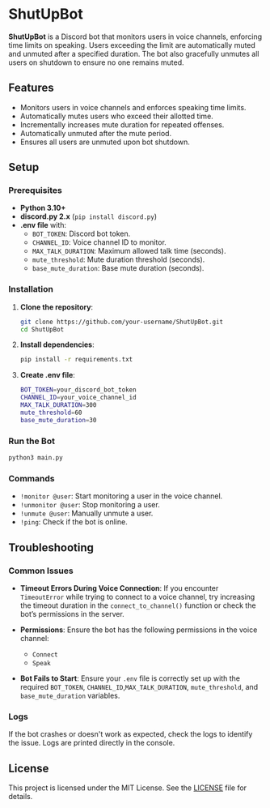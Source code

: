 # ShutUpBot

**ShutUpBot** is a Discord bot that monitors users in voice channels, enforcing time limits on speaking. Users exceeding the limit are automatically muted and unmuted after a specified duration. The bot also gracefully unmutes all users on shutdown to ensure no one remains muted.

## Features

- Monitors users in voice channels and enforces speaking time limits.
- Automatically mutes users who exceed their allotted time.
- Incrementally increases mute duration for repeated offenses.
- Automatically unmuted after the mute period.
- Ensures all users are unmuted upon bot shutdown.

## Setup

### Prerequisites
- **Python 3.10+**
- **discord.py 2.x** (`pip install discord.py`)
- **.env file** with:
  - `BOT_TOKEN`: Discord bot token.
  - `CHANNEL_ID`: Voice channel ID to monitor.
  - `MAX_TALK_DURATION`: Maximum allowed talk time (seconds).
  - `mute_threshold`: Mute  duration threshold (seconds).
  - `base_mute_duration`:  Base mute duration (seconds).
### Installation

1. **Clone the repository**:
   ```bash
   git clone https://github.com/your-username/ShutUpBot.git
   cd ShutUpBot
   ```

2. **Install dependencies**:
   ```bash
   pip install -r requirements.txt
   ```

3. **Create .env file**:
   ```bash
   BOT_TOKEN=your_discord_bot_token
   CHANNEL_ID=your_voice_channel_id
   MAX_TALK_DURATION=300
   mute_threshold=60
   base_mute_duration=30
   ```

### Run the Bot
```bash
python3 main.py
```

### Commands

- `!monitor @user`: Start monitoring a user in the voice channel.
- `!unmonitor @user`: Stop monitoring a user.
- `!unmute @user`: Manually unmute a user.
- `!ping`: Check if the bot is online.

## Troubleshooting

### Common Issues

- **Timeout Errors During Voice Connection**:
  If you encounter `TimeoutError` while trying to connect to a voice channel, try increasing the timeout duration in the `connect_to_channel()` function or check the bot’s permissions in the server.

- **Permissions**:
  Ensure the bot has the following permissions in the voice channel:
  - `Connect`
  - `Speak`

- **Bot Fails to Start**:
  Ensure your `.env` file is correctly set up with the required `BOT_TOKEN`, `CHANNEL_ID`,`MAX_TALK_DURATION`,  `mute_threshold`, and `base_mute_duration` variables.

### Logs
If the bot crashes or doesn't work as expected, check the logs to identify the issue. Logs are printed directly in the console.

## License

This project is licensed under the MIT License. See the [LICENSE](LICENSE) file for details.
